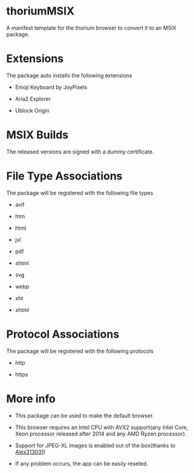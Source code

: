 # thoriumMSIX
A manifest template for the thorium browser to convert it to an MSIX package.


# Extensions
The package auto installs the following extensions

- Emoji Keyboard by JoyPixels

- Aria2 Explorer

- Ublock Origin


# MSIX Builds
The released versions are signed with a dummy certificate.


# File Type Associations
The package will be registered with the following file types
- avif

- htm

- html

- jxl

- pdf

- shtml

- svg

- webp

- xht

- xhtml


# Protocol Associations
The package will be registered with the following protocols

- http

- https


# More info
- This package can be used to make the default browser.

- This browser requires an Intel CPU with AVX2 support(any Intel Core, Xeon processor released after 2014 and any AMD Ryzen processor).

- Support for JPEG-XL images is enabled out of the box(thanks to [Alex313031](https://github.com/Alex313031))

- If any problem occurs, the app can be easily reseted.

